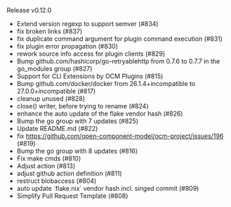 Release v0.12.0

- Extend version regexp to support semver (#834)
- fix broken links (#837)
- fix duplicate command argument for plugin command execution (#831)
- fix plugin error propagation (#830)
- rework source info access for plugin clients (#829)
- Bump github.com/hashicorp/go-retryablehttp from 0.7.6 to 0.7.7 in the go\_modules group (#827)
- Support for CLI Extensions by OCM Plugins (#815)
- Bump github.com/docker/docker from 26.1.4+incompatible to 27.0.0+incompatible (#817)
- cleanup unused (#828)
- close() writer, before trying to rename (#824)
- enhance the auto update of the flake vendor hash (#826)
- Bump the go group with 7 updates (#825)
- Update README.md (#822)
- fix https://github.com/open-component-model/ocm-project/issues/196 (#819)
- Bump the go group with 8 updates (#816)
- Fix make cmds (#810)
- Adjust action (#813)
- adjust github action definition (#811)
- restruct blobaccess (#804)
- auto update \`flake.nix\` vendor hash incl. singed commit (#809)
- Simplify Pull Request Template (#808)


